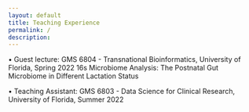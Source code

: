 ```yaml
---
layout: default
title: Teaching Experience
permalink: /
description:
---
```


• Guest lecture: GMS 6804 - Transnational Bioinformatics, University of Florida, Spring 2022
                 16s Microbiome Analysis: The Postnatal Gut Microbiome in Different Lactation Status
                 
• Teaching Assistant: GMS 6803 - Data Science for Clinical Research, University of Florida, Summer 2022

